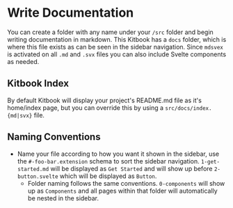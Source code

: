 # Write Documentation

You can create a folder with any name under your `/src` folder and begin writing documentation in markdown. This Kitbook has a `docs` folder, which is where this file exists as can be seen in the sidebar navigation. Since `mdsvex` is activated on all `.md` and `.svx` files you can also include Svelte components as needed.

## Kitbook Index

By default Kitbook will display your project's README.md file as it's home/index page, but you can override this by using a `src/docs/index.{md|svx}` file.

## Naming Conventions

- Name your file according to how you want it shown in the sidebar, use the `#-foo-bar.extension` schema to sort the sidebar navigation. `1-get-started.md` will be displayed as `Get Started` and will show up before `2-button.svelte` which will be displayed as `Button`.
  - Folder naming follows the same conventions. `0-components` will show up as `Components` and all pages within that folder will automatically be nested in the sidebar.


